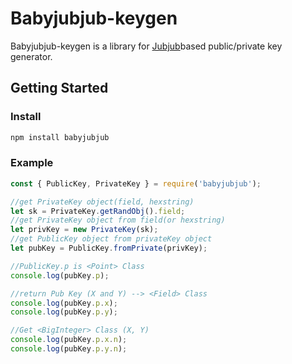 # Babyjubjub-keygen

Babyjubjub-keygen is a library for [Jubjub](https://z.cash/technology/jubjub/)based public/private key generator.

## Getting Started

### Install

```bash
npm install babyjubjub
```

### Example

```javascript
const { PublicKey, PrivateKey } = require('babyjubjub');

//get PrivateKey object(field, hexstring)
let sk = PrivateKey.getRandObj().field;
//get PrivateKey object from field(or hexstring)
let privKey = new PrivateKey(sk);
//get PublicKey object from privateKey object
let pubKey = PublicKey.fromPrivate(privKey);

//PublicKey.p is <Point> Class
console.log(pubKey.p);

//return Pub Key (X and Y) --> <Field> Class
console.log(pubKey.p.x);
console.log(pubKey.p.y);

//Get <BigInteger> Class (X, Y)
console.log(pubKey.p.x.n);
console.log(pubKey.p.y.n);
```
